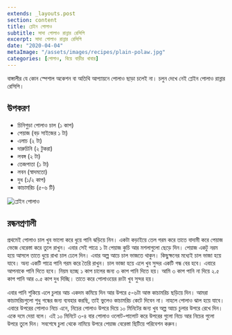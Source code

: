 ```yaml
---
extends: _layouts.post
section: content
title: প্লেইন পোলাও
subtitle: সাদা পোলাও রান্নার রেসিপি
excerpt: সাদা পোলাও রান্নার রেসিপি
date: "2020-04-04"
metaImage: "/assets/images/recipes/plain-polaw.jpg"
categories: [পোলাও, বিয়ে বাড়ীর খাবার]
---
```


বাঙ্গালীর যে কোন স্পেশাল অকেশন বা অতিথি আপ্যায়নে পোলাও ছাড়া চলেই না। চলুন দেখে নেই প্লেইন পোলাও
রান্নার রেসিপি।

## উপকরণ

- চিনিগুড়া পোলাও চাল (১ কাপ)
- পেয়াজ (বড় সাইজের ১ টা)
- এলাচ (২ টা)
- দারুচিনি (২ টুকরা)
- লবঙ্গ (২ টা)
- তেজপাতা (১ টা)
- লবন (স্বাদমতো)
- দুধ (১/২ কাপ)
- কাচামরিচ (৫-৬ টি)

![প্লেইন পোলাও](/assets/images/recipes/plain-polaw.jpg)

## রন্ধনপ্রণালী

প্রথমেই পোলাও চাল খুব ভালো করে ধুয়ে পানি ঝড়িয়ে নিন। একটা কড়াইয়ে তেল গরম করে তাতে বাদামী করে
পেয়াজ ভেজে বেরেস্তা করে তুলে রাখুন। এবার সেই পাত্রে ১ টা পেয়াজ কুচি আর মশলাগুলো ছেড়ে দিন। পেয়াজ একটু
নরম হয়ে আসলে তাতে ধুয়ে রাখা চাল ঢেলে দিন। এবার অল্প আচে চাল ভাজতে থাকুন। কিছুক্ষনের মধ্যেই চাল
ভাজা হয়ে যাবে। অন্য একটি পাত্রে পানি গরম করে তৈরি রাখুন। চাল ভাজা হয়ে এলে খুব সুন্দর একটি গন্ধ বের
হবে। এবারে আপনাকে পানি দিতে হবে। নিয়ম হচ্ছে ১ কাপ চালের জন্য ৩ কাপ পানি দিতে হয়। আমি ৩ কাপ পানি
না দিয়ে ২.৫ কাপ পানি আর ০.৫ কাপ দুধ দিচ্ছি। তাতে করে পোলাওয়ের রংটা খুব সুন্দর হয়।

এবার পানি শুকিয়ে এলে চুলার আচ একদম কমিয়ে দিন আর উপরে ৫-৬টা আস্ত কাচামরিচ ছড়িয়ে দিন। আমরা
কাচামরিচগুলো শুধু গন্ধের জন্য ব্যবহার করছি, তাই ভুলেও কাচামরিচ কেটে দিবেন না। নাহলে পোলাও ঝাল হয়ে যাবে।
এবারে উপরের পোলাও নিচে এনে, নিচের পোলাও উপরে দিয়ে ১০ মিনিটের জন্য খুব অল্প আচে চুলার উপরে রেখে
দিন। একে দমে দেয়া বলে। এই ১০ মিনিটে ৩-৪ বার পোলাও ওলোট-পালোট করে উপরের গুলো নিচে আর নিচের
গুলো উপরে তুলে দিন। সবশেষে চুলা থেকে নামিয়ে উপরে পেয়াজ বেরেস্তা ছিটিয়ে পরিবেশন করুন।
